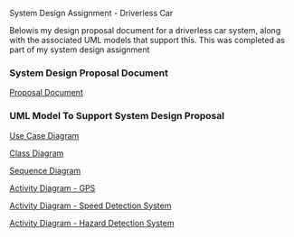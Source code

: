 System Design Assignment - Driverless Car

Belowis my design proposal document for a driverless car system, along with the associated UML models that support this. This was completed as part of my system design assignment

### System Design Proposal Document

[Proposal Document](/pdf/e_portfolio_development.pdf)

### UML Model To Support System Design Proposal

[Use Case Diagram](/pdf/e_portfolio_development.pdf)

[Class Diagram](/pdf/e_portfolio_development.pdf)

[Sequence Diagram](/pdf/e_portfolio_development.pdf)

[Activity Diagram - GPS](/pdf/e_portfolio_development.pdf)

[Activity Diagram - Speed Detection System](/pdf/e_portfolio_development.pdf)

[Activity Diagram - Hazard Detection System](/pdf/e_portfolio_development.pdf)
